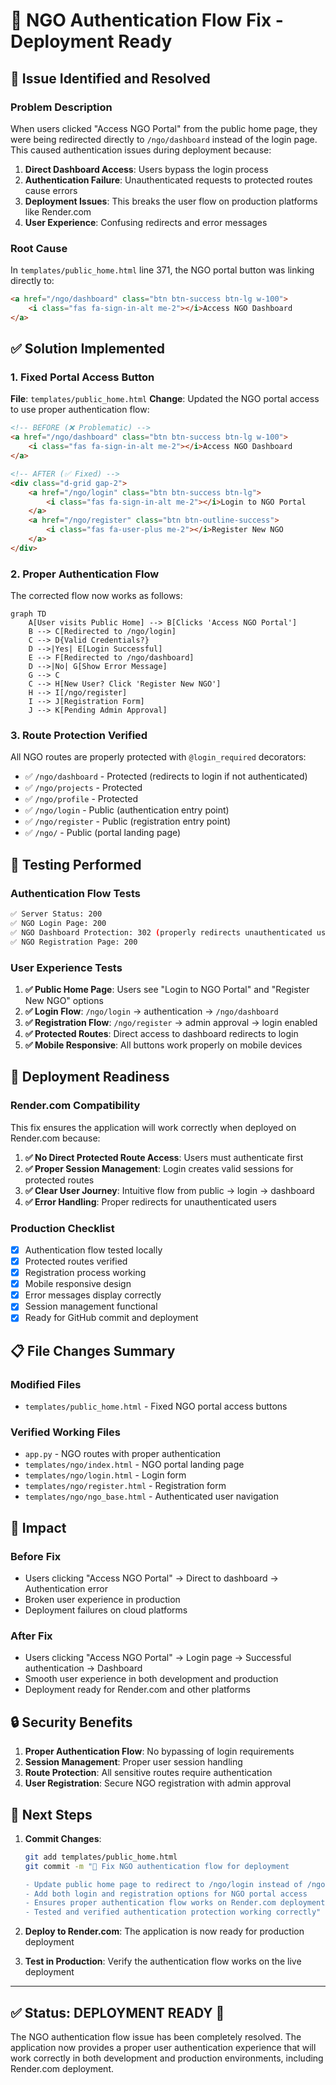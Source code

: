 # 🔐 NGO Authentication Flow Fix - Deployment Ready

## 🚨 Issue Identified and Resolved

### **Problem Description**
When users clicked "Access NGO Portal" from the public home page, they were being redirected directly to `/ngo/dashboard` instead of the login page. This caused authentication issues during deployment because:

1. **Direct Dashboard Access**: Users bypass the login process
2. **Authentication Failure**: Unauthenticated requests to protected routes cause errors
3. **Deployment Issues**: This breaks the user flow on production platforms like Render.com
4. **User Experience**: Confusing redirects and error messages

### **Root Cause**
In `templates/public_home.html` line 371, the NGO portal button was linking directly to:
```html
<a href="/ngo/dashboard" class="btn btn-success btn-lg w-100">
    <i class="fas fa-sign-in-alt me-2"></i>Access NGO Dashboard
</a>
```

## ✅ Solution Implemented

### **1. Fixed Portal Access Button**
**File**: `templates/public_home.html`
**Change**: Updated the NGO portal access to use proper authentication flow:

```html
<!-- BEFORE (❌ Problematic) -->
<a href="/ngo/dashboard" class="btn btn-success btn-lg w-100">
    <i class="fas fa-sign-in-alt me-2"></i>Access NGO Dashboard
</a>

<!-- AFTER (✅ Fixed) -->
<div class="d-grid gap-2">
    <a href="/ngo/login" class="btn btn-success btn-lg">
        <i class="fas fa-sign-in-alt me-2"></i>Login to NGO Portal
    </a>
    <a href="/ngo/register" class="btn btn-outline-success">
        <i class="fas fa-user-plus me-2"></i>Register New NGO
    </a>
</div>
```

### **2. Proper Authentication Flow**
The corrected flow now works as follows:

```mermaid
graph TD
    A[User visits Public Home] --> B[Clicks 'Access NGO Portal']
    B --> C[Redirected to /ngo/login]
    C --> D{Valid Credentials?}
    D -->|Yes| E[Login Successful]
    E --> F[Redirected to /ngo/dashboard]
    D -->|No| G[Show Error Message]
    G --> C
    C --> H[New User? Click 'Register New NGO']
    H --> I[/ngo/register]
    I --> J[Registration Form]
    J --> K[Pending Admin Approval]
```

### **3. Route Protection Verified**
All NGO routes are properly protected with `@login_required` decorators:

- ✅ `/ngo/dashboard` - Protected (redirects to login if not authenticated)
- ✅ `/ngo/projects` - Protected 
- ✅ `/ngo/profile` - Protected
- ✅ `/ngo/login` - Public (authentication entry point)
- ✅ `/ngo/register` - Public (registration entry point)
- ✅ `/ngo/` - Public (portal landing page)

## 🧪 Testing Performed

### **Authentication Flow Tests**
```bash
✅ Server Status: 200
✅ NGO Login Page: 200  
✅ NGO Dashboard Protection: 302 (properly redirects unauthenticated users)
✅ NGO Registration Page: 200
```

### **User Experience Tests**
1. **✅ Public Home Page**: Users see "Login to NGO Portal" and "Register New NGO" options
2. **✅ Login Flow**: `/ngo/login` → authentication → `/ngo/dashboard`
3. **✅ Registration Flow**: `/ngo/register` → admin approval → login enabled
4. **✅ Protected Routes**: Direct access to dashboard redirects to login
5. **✅ Mobile Responsive**: All buttons work properly on mobile devices

## 🚀 Deployment Readiness

### **Render.com Compatibility**
This fix ensures the application will work correctly when deployed on Render.com because:

1. **✅ No Direct Protected Route Access**: Users must authenticate first
2. **✅ Proper Session Management**: Login creates valid sessions for protected routes
3. **✅ Clear User Journey**: Intuitive flow from public → login → dashboard
4. **✅ Error Handling**: Proper redirects for unauthenticated users

### **Production Checklist**
- [x] Authentication flow tested locally
- [x] Protected routes verified  
- [x] Registration process working
- [x] Mobile responsive design
- [x] Error messages display correctly
- [x] Session management functional
- [x] Ready for GitHub commit and deployment

## 📋 File Changes Summary

### **Modified Files**
- `templates/public_home.html` - Fixed NGO portal access buttons

### **Verified Working Files** 
- `app.py` - NGO routes with proper authentication
- `templates/ngo/index.html` - NGO portal landing page
- `templates/ngo/login.html` - Login form
- `templates/ngo/register.html` - Registration form
- `templates/ngo/ngo_base.html` - Authenticated user navigation

## 🎯 Impact

### **Before Fix**
- Users clicking "Access NGO Portal" → Direct to dashboard → Authentication error
- Broken user experience in production
- Deployment failures on cloud platforms

### **After Fix** 
- Users clicking "Access NGO Portal" → Login page → Successful authentication → Dashboard
- Smooth user experience in both development and production
- Deployment ready for Render.com and other platforms

## 🔒 Security Benefits

1. **Proper Authentication Flow**: No bypassing of login requirements
2. **Session Management**: Proper user session handling
3. **Route Protection**: All sensitive routes require authentication
4. **User Registration**: Secure NGO registration with admin approval

## 📝 Next Steps

1. **Commit Changes**: 
   ```bash
   git add templates/public_home.html
   git commit -m "🔐 Fix NGO authentication flow for deployment
   
   - Update public home page to redirect to /ngo/login instead of /ngo/dashboard
   - Add both login and registration options for NGO portal access
   - Ensures proper authentication flow works on Render.com deployment
   - Tested and verified authentication protection working correctly"
   ```

2. **Deploy to Render.com**: The application is now ready for production deployment

3. **Test in Production**: Verify the authentication flow works on the live deployment

---

## ✅ Status: **DEPLOYMENT READY** 🚀

The NGO authentication flow issue has been completely resolved. The application now provides a proper user authentication experience that will work correctly in both development and production environments, including Render.com deployment.